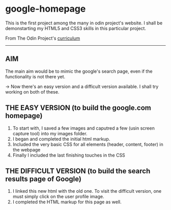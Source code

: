 # google-homepage

This is the first project among the many in odin project's website. I shall be demonstarting my HTML5 and CSS3 skills in this particular project.

From The Odin Project's [curriculum](http://www.theodinproject.com/courses/web-development-101/lessons/html-css)

--------
AIM
--------
The main aim would be to mimic the google's search page, even if the functionality is not there yet.

-> Now there's an easy version and a difficult version available. I shall try working on both of these.

THE EASY VERSION (to build the google.com homepage)
--------------
1. To start with, I saved a few images and caputred a few (usin screen capture tool) into my images folder.
2. I began and completed the initial html markup.
3. Included the very basic CSS for all elements (header, content, footer) in the webpage
4. Finally I included the last finishing touches in the CSS

THE DIFFICULT VERSION (to build the search results page of Google)
---------------
1. I linked this new html with the old one. To visit the difficult version, one must simply click on the user profile image.
2. I completed the HTML markup for this page as well.